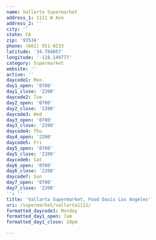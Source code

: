 ```yaml
---
name: Vallarta Supermarket
address_1: 1111 W Ave
address_2: ''
city: ''
state: CA
zip: '93534'
phone: (661) 951-0233
latitude: '34.704057'
longitude: '-118.149777'
category: Supermarket
website: ''
active: ''
daycode1: Mon
day1_open: '0700'
day1_close: '2200'
daycode2: Tue
day2_open: '0700'
day2_close: '2200'
daycode3: Wed
day3_open: '0700'
day3_close: '2200'
daycode4: Thu
day4_open: '2200'
daycode5: Fri
day5_open: '0700'
day5_close: '2200'
daycode6: Sat
day6_open: '0700'
day6_close: '2200'
daycode7: Sun
day7_open: '0700'
day7_close: '2200'
'': ''
title: 'Vallarta Supermarket, Food Oasis Los Angeles'
uri: /supermarket/vallarta1111/
formatted_daycode1: Monday
formatted_day1_open: 7am
formatted_day1_close: 10pm

---
```

